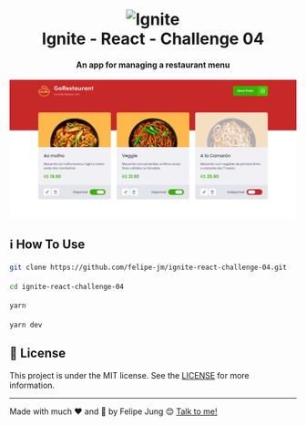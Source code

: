 <h1 align="center">
    <img width="120" alt="Ignite" src="https://res.cloudinary.com/dqcqifjms/image/upload/v1615216700/felipejung/ignite.png" />
    <br>
    Ignite - React - Challenge 04
</h1>

<h4 align="center">
  An app for managing a restaurant menu
</h4>

![App image](./app.png)

## :information_source: How To Use

```bash
git clone https://github.com/felipe-jm/ignite-react-challenge-04.git

cd ignite-react-challenge-04

yarn

yarn dev
```

## :memo: License

This project is under the MIT license. See the [LICENSE](https://github.com/felipe-jm/ignite-react-challenge-04/blob/master/LICENSE) for more information.

---

Made with much :heart: and :muscle: by Felipe Jung :blush: <a href="https://www.linkedin.com/in/felipe-jung/">Talk to me!</a>
